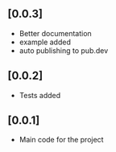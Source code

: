 ## [0.0.3]

- Better documentation
- example added
- auto publishing to pub.dev

## [0.0.2]

- Tests added

## [0.0.1]

- Main code for the project